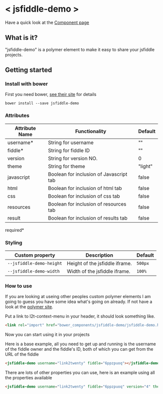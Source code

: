 # < jsfiddle-demo >
Have a quick look at the [Component page](http://link2twenty.github.io/jsfiddle-demo/components/jsfiddle-demo/)

## What is it?
"jsfiddle-demo" is a polymer element to make it easy to share your jsfiddle projects.

## Getting started

### Install with bower

First you need bower, [see their site](http://bower.io/) for details 

```
bower install --save jsfiddle-demo
```

### Attributes

| Attribute Name | Functionality | Default |
|----------------|-------------|-------------|
| username* | String for username | "" |
| fiddle* | String for fiddle ID | "" |
| version | String for version NO. | 0 |
| theme | String for theme | "light" |
| javascript | Boolean for inclusion of Javascript tab | false |
| html | Boolean for inclusion of html tab | false |
| css | Boolean for inclusion of css tab | false |
| resources | Boolean for inclusion of resources tab | false |
| result | Boolean for inclusion of results tab | false |

required*

### Styling

Custom property | Description | Default
----------------|-------------|----------
`--jsfiddle-demo-height` | Height of the jsfiddle iframe. | `500px`
`--jsfiddle-demo-width` | Width of the jsfiddle iframe. | `100%`

### How to use

If you are looking at useing other peoples custom polymer elements I am going to guess you have some idea what's going on already. If not have a look at the [polymer site](http://polymer-project.org).

Put a link to l2t-context-menu in your header, it should look something like.
```html
<link rel="import" href="bower_components/jsfiddle-demo/jsfiddle-demo.html">
```

Now you can start using it in your projects

Here is a base example, all you need to get up and running is the username of the fiddle owner and the fiddle's ID, both of which you can get from the URL of the fiddle
```html
<jsfiddle-demo username="link2twenty" fiddle="6ppzpuoq"></jsfiddle-demo>
```

There are lots of other properties you can use, here is an example using all the properties available
```html
<jsfiddle-demo username="link2twenty" fiddle="6ppzpuoq" version="4" theme="dark" javascript html css resources result></jsfiddle-demo>
```
